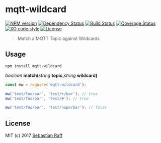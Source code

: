 # mqtt-wildcard

[![NPM version](https://badge.fury.io/js/mqtt-wildcard.svg)](http://badge.fury.io/js/mqtt-wildcard)
[![Dependency Status](https://img.shields.io/gemnasium/hobbyquaker/mqtt-wildcard.svg?maxAge=2592000)](https://gemnasium.com/github.com/hobbyquaker/mqtt-wildcard)
[![Build Status](https://travis-ci.org/hobbyquaker/mqtt-wildcard.svg?branch=master)](https://travis-ci.org/hobbyquaker/mqtt-wildcard)
[![Coverage Status](https://coveralls.io/repos/github/hobbyquaker/mqtt-wildcard/badge.svg?branch=master)](https://coveralls.io/github/hobbyquaker/mqtt-wildcard?branch=master)
[![XO code style](https://img.shields.io/badge/code_style-XO-5ed9c7.svg)](https://github.com/sindresorhus/xo)
[![License][mit-badge]][mit-url]

> Match a MQTT Topic against Wildcards

## Usage

`npm install mqtt-wildcard`

_boolean_ **match(**_string_ **topic,**_string_ **wildcard)**


```javascript
const mw = require('mqtt-wildcard');

mw('test/foo/bar', 'test/+/bar'); // true
mw('test/foo/bar', 'test/#'); // true

mw('test/foo/bar', 'test/nope/bar'); // false
```

## License

MIT (c) 2017 [Sebastian Raff](https://github.com/hobbyquaker)

[mit-badge]: https://img.shields.io/badge/License-MIT-blue.svg?style=flat
[mit-url]: LICENSE
